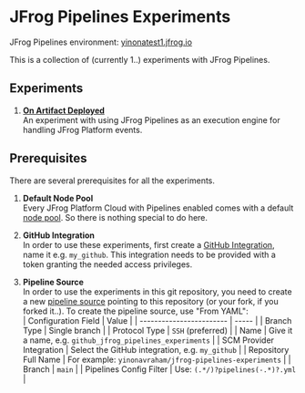 # JFrog Pipelines Experiments

JFrog Pipelines environment: [yinonatest1.jfrog.io](https://yinonatest1.jfrog.io)

This is a collection of (currently 1..) experiments with JFrog Pipelines.

## Experiments

1. [**On Artifact Deployed**](./on-artifact-deployed/)  
   An experiment with using JFrog Pipelines as an execution engine for handling JFrog Platform events.

## Prerequisites

There are several prerequisites for all the experiments.

1. **Default Node Pool**  
   Every JFrog Platform Cloud with Pipelines enabled comes with a default [node pool](https://www.jfrog.com/confluence/display/JFROG/Choosing+Node+Pools). 
   So there is nothing special to do here.

2. **GitHub Integration**  
   In order to use these experiments, first create a [GitHub Integration](https://www.jfrog.com/confluence/display/JFROG/GitHub+Integration), name it e.g. `my_github`.
   This integration needs to be provided with a token granting the needed access privileges.

3. **Pipeline Source**  
   In order to use the experiments in this git repository, you need to create a new [pipeline source](https://www.jfrog.com/confluence/display/JFROG/Managing+Pipeline+Sources) pointing to this repository (or your fork, if you forked it..).
   To create the pipeline source, use "From YAML":  
   | Configuration Field      | Value |
   | ------------------------ | ----- |
   | Branch Type              | Single branch |
   | Protocol Type            | `SSH` (preferred) |
   | Name                     | Give it a name, e.g. `github_jfrog_pipelines_experiments` |
   | SCM Provider Integration | Select the GitHub integration, e.g. `my_github` |
   | Repository Full Name     | For example: `yinonavraham/jfrog-pipelines-experiments` |
   | Branch                   | `main` |
   | Pipelines Config Filter  | Use: `(.*/)?pipelines(-.*)?.yml` |

